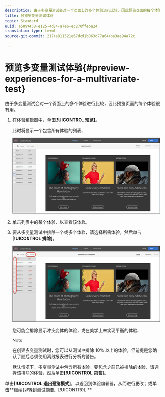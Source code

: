 ```yaml
---
description: 由于多变量测试会对一个页面上的多个体验进行比较，因此预览页面的每个体验很有用。
title: 预览多变量测试体验
topic: Standard
uuid: a5099438-e125-4d24-a7e6-ec270ffeba24
translation-type: tm+mt
source-git-commit: 217ca811521e67dcd1b063d77a644ba3ae94a72c

---
```



# 预览多变量测试体验{#preview-experiences-for-a-multivariate-test}

由于多变量测试会对一个页面上的多个体验进行比较，因此预览页面的每个体验很有用。

1. 在体验编辑器中，单击&#x200B;**[!UICONTROL 预览]**。

   此时将显示一个包含所有体验的列表。

   ![](assets/preview.png)

1. 单击列表中的某个体验，以查看该体验。

1. 要从多变量测试中排除一个或多个体验，请选择所需体验，然后单击&#x200B;**[!UICONTROL 排除]**。

   ![排除体验](/help/c-activities/c-multivariate-testing/t-create-multivariate-test/assets/preview-mvt-exclude.png)

   您可能会排除显示冲突变体的体验，或在美学上未实现平衡的体验。

   >[!NOTE]
   >
   >在创建多变量测试时，您可以从测试中排除 10% 以上的体验，但前提是您确认了随后必须使用离线报表进行分析的警告。

   默认情况下，多变量测试中包含所有体验。要包含之前已被排除的体验，请选择该排除的体验，然后单击&#x200B;**[!UICONTROL 包含]**。

单击&#x200B;**[!UICONTROL 退出预览模式]**，以返回到体验编辑器，从而进行更改；或单击&#x200B;**继续]以转到测试摘要。[!UICONTROL **

